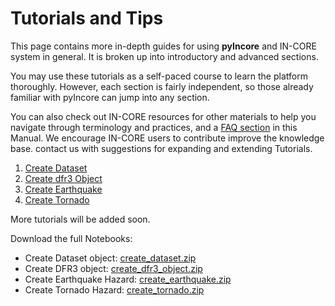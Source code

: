 # Tutorials and Tips

This page contains more in-depth guides for using **pyIncore** and IN-CORE system in general. It is broken up into introductory
and advanced sections.

You may use these tutorials as a self-paced course to learn the platform thoroughly. However, each section is fairly independent,
so those already familiar with pyIncore can jump into any section.

You can also check out IN-CORE resources for other materials to help you navigate through terminology and practices, and a [FAQ section](faq.md) in this Manual.
We encourage IN-CORE users to contribute improve the knowledge base. contact us with suggestions for expanding and extending Tutorials.

1. [Create Dataset](notebooks/create_dataset/create_dataset.ipynb)
2. [Create dfr3 Object](notebooks/create_dfr3_object/create_dfr3_object.ipynb)
3. [Create Earthquake](notebooks/create_earthquake/create_earthquake.ipynb)
4. [Create Tornado](notebooks/create_tornado/create_tornado.ipynb)

More tutorials will be added soon.

Download the full Notebooks:

- Create Dataset object: [create_dataset.zip](https://github.com/IN-CORE/incore-docs/blob/master/notebooks/create_dataset.zip)
- Create DFR3 object: [create_dfr3_object.zip](https://github.com/IN-CORE/incore-docs/blob/master/notebooks/create_dfr3_object.zip)
- Create Earthquake Hazard: [create_earthquake.zip](https://github.com/IN-CORE/incore-docs/blob/master/notebooks/create_earthquake.zip)
- Create Tornado Hazard: [create_tornado.zip](https://github.com/IN-CORE/incore-docs/blob/master/notebooks/create_tornado.zip)


